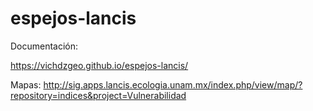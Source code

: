 # espejos-lancis

Documentación: 

https://vichdzgeo.github.io/espejos-lancis/


Mapas:
http://sig.apps.lancis.ecologia.unam.mx/index.php/view/map/?repository=indices&project=Vulnerabilidad
